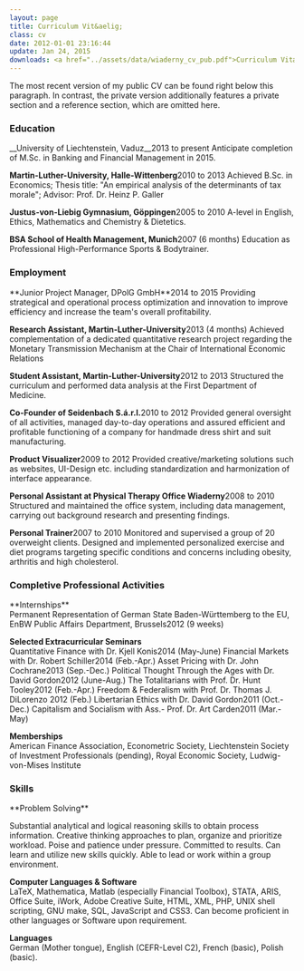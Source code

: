 ```yaml
---
layout: page
title: Curriculum Vit&aelig;
class: cv
date: 2012-01-01 23:16:44
update: Jan 24, 2015
downloads: <a href="../assets/data/wiaderny_cv_pub.pdf">Curriculum Vitæ as .pdf</a>
---
```


The most recent version of my public CV can be found right below this paragraph. In contrast, the private version additionally features a private section and a reference section, which are omitted here.



<h3> Education </h3> 
__University of Liechtenstein, Vaduz__<span class="duration">2013 to present</span>
Anticipate completion of M.Sc. in Banking and Financial Management in 2015.

__Martin-Luther-University, Halle-Wittenberg__<span class="duration">2010 to 2013</span>
Achieved B.Sc. in Economics; Thesis title: "An empirical analysis of the determinants of tax morale"; Advisor: Prof. Dr. Heinz P. Galler

__Justus-von-Liebig Gymnasium, Göppingen__<span class="duration">2005 to 2010</span>
A-level in English, Ethics, Mathematics and Chemistry & Dietetics.

__BSA School of Health Management, Munich__<span class="duration">2007 (6 months)</span>
Education as Professional High-Performance Sports & Bodytrainer.

<h3> Employment </h3> 
**Junior Project Manager, DPolG GmbH**<span class="duration">2014 to 2015</span>
Providing strategical and operational process optimization and innovation to improve efficiency and increase the team's overall profitability.

**Research Assistant, Martin-Luther-University**<span class="duration">2013 (4 months)</span>
Achieved complementation of a dedicated quantitative research project regarding the Monetary Transmission Mechanism at the Chair of International Economic Relations

**Student Assistant, Martin-Luther-University**<span class="duration">2012 to 2013</span>
Structured the curriculum and performed data analysis at the First Department of Medicine.

**Co-Founder of Seidenbach S.á.r.l.**<span class="duration">2010 to 2012</span>
Provided general oversight of all activities, managed day-to-day operations and assured efficient and profitable functioning of a company for handmade dress shirt and suit manufacturing.

**Product Visualizer**<span class="duration">2009 to 2012</span>
Provided creative/marketing solutions such as websites, UI-Design etc. including standardization and harmonization of interface appearance.

**Personal Assistant at Physical Therapy Office Wiaderny**<span class="duration">2008 to 2010</span>
Structured and maintained the office system, including data management, carrying out background research and presenting findings.

**Personal Trainer**<span class="duration">2007 to 2010</span>
Monitored and supervised a group of 20 overweight clients. Designed and implemented personalized exercise and diet programs targeting specific conditions and concerns including obesity, arthritis and high cholesterol.

<h3> Completive Professional Activities </h3> 
**Internships**<br/>
Permanent Representation of German State Baden-Württemberg to the EU, EnBW Public Affairs Department, Brussels<span class="duration">2012 (9 weeks)</span>

**Selected Extracurricular Seminars**<br/>
Quantitative Finance with Dr. Kjell Konis<span class="duration">2014 (May-June)</span>
Financial Markets with Dr. Robert Schiller<span class="duration">2014 (Feb.-Apr.)</span>
Asset Pricing with Dr. John Cochrane<span class="duration">2013 (Sep.-Dec.)</span>
Political Thought Through the Ages with Dr. David Gordon<span class="duration">2012 (June-Aug.)</span>
The Totalitarians with Prof. Dr. Hunt Tooley<span class="duration">2012 (Feb.-Apr.)</span>
Freedom & Federalism with Prof. Dr. Thomas J. DiLorenzo <span class="duration">2012 (Feb.)</span>
Libertarian Ethics with Dr. David Gordon<span class="duration">2011 (Oct.-Dec.)</span>
Capitalism and Socialism with Ass.- Prof. Dr. Art Carden<span class="duration">2011 (Mar.-May)</span>

**Memberships**<br/>
American Finance Association, Econometric Society, Liechtenstein Society of Investment Professionals (pending), Royal Economic Society, Ludwig-von-Mises Institute

<h3> Skills </h3> 
**Problem Solving**<br/>

Substantial analytical and logical reasoning skills to obtain process information. Creative thinking approaches to plan, organize and prioritize workload. Poise and patience under pressure. Committed to results. Can learn and utilize new skills quickly. Able to lead or work within a group environment.

**Computer Languages & Software**<br/>
LaTeX, Mathematica, Matlab (especially Financial Toolbox), STATA, ARIS, Office Suite, iWork, Adobe Creative Suite, HTML, XML, PHP, UNIX shell scripting, GNU make, SQL, JavaScript and CSS3. Can become proficient in other languages or Software upon requirement.

**Languages**<br/>
German (Mother tongue), English (CEFR-Level C2), French (basic), Polish (basic).




